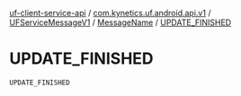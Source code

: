 [uf-client-service-api](../../../index.md) / [com.kynetics.uf.android.api.v1](../../index.md) / [UFServiceMessageV1](../index.md) / [MessageName](index.md) / [UPDATE_FINISHED](./-u-p-d-a-t-e_-f-i-n-i-s-h-e-d.md)

# UPDATE_FINISHED

`UPDATE_FINISHED`